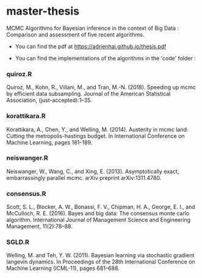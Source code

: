 # master-thesis
MCMC Algorithms for Bayesian inference in the context of Big Data : Comparison and assessment of five recent algorithms.

- You can find the pdf at https://adrienhai.github.io/thesis.pdf

- You can find the implementations of the algorithms in the 'code' folder : 

### quiroz.R 
Quiroz, M., Kohn, R., Villani, M., and Tran, M.-N. (2018). Speeding up mcmc by efficient data subsampling. Journal of the American Statistical Association, (just-accepted):1–35.

### korattikara.R 
Korattikara, A., Chen, Y., and Welling, M. (2014). Austerity in mcmc land: Cutting the metropolis-hastings budget. In International Conference on Machine Learning, pages 181–189.

### neiswanger.R 
Neiswanger, W., Wang, C., and Xing, E. (2013). Asymptotically exact, embarrassingly parallel mcmc. arXiv preprint arXiv:1311.4780.

### consensus.R 
Scott, S. L., Blocker, A. W., Bonassi, F. V., Chipman, H. A., George, E. I., and McCulloch, R. E. (2016). Bayes and big data: The consensus monte carlo algorithm. International Journal of Management Science and Engineering Management, 11(2):78–88.

### SGLD.R 
Welling, M. and Teh, Y. W. (2011). Bayesian learning via stochastic gradient langevin dynamics. In Proceedings of the 28th International Conference on Machine Learning (ICML-11), pages 681–688.
